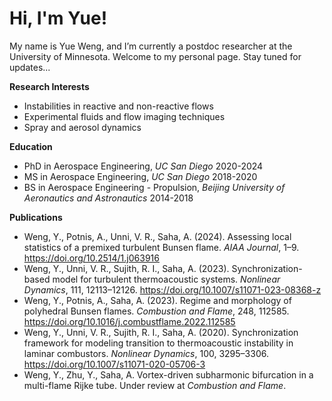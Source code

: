 # Hi, I'm Yue! 
My name is Yue Weng, and I’m currently a postdoc researcher at the University of Minnesota. 
Welcome to my personal page. Stay tuned for updates... 

**Research Interests**
- Instabilities in reactive and non-reactive flows 
- Experimental fluids and flow imaging techniques 
- Spray and aerosol dynamics 


**Education** 
- PhD in Aerospace Engineering, _UC San Diego_ 2020-2024 
- MS in Aerospace Engineering, _UC San Diego_ 2018-2020 
- BS in Aerospace Engineering - Propulsion, _Beijing University of Aeronautics and Astronautics_ 2014-2018

**Publications** 

- Weng, Y., Potnis, A., Unni, V. R., Saha, A. (2024). Assessing local statistics of a premixed turbulent Bunsen flame. _AIAA Journal_, 1–9. https://doi.org/10.2514/1.j063916
- Weng, Y., Unni, V. R., Sujith, R. I., Saha, A. (2023). Synchronization-based model for turbulent thermoacoustic systems. _Nonlinear Dynamics_, 111, 12113–12126. https://doi.org/10.1007/s11071-023-08368-z
- Weng, Y., Potnis, A., Saha, A. (2023). Regime and morphology of polyhedral Bunsen flames. _Combustion and Flame_, 248, 112585. https://doi.org/10.1016/j.combustflame.2022.112585
- Weng, Y., Unni, V. R., Sujith, R. I., Saha, A. (2020). Synchronization framework for modeling transition to thermoacoustic instability in laminar combustors. _Nonlinear Dynamics_, 100, 3295–3306. https://doi.org/10.1007/s11071-020-05706-3
- Weng, Y., Zhu, Y., Saha, A. Vortex-driven subharmonic bifurcation in a multi-flame Rijke tube. Under review at _Combustion and Flame_.




